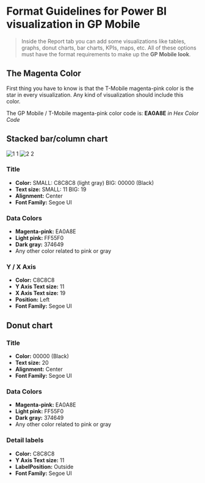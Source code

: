 # Format Guidelines for Power BI visualization in GP Mobile

> Inside the Report tab you can add some visualizations like tables, graphs, donut charts, bar charts, KPIs, maps, etc. All of these options must have the format requirements to make up the **GP Mobile look**. 

## The Magenta Color

First thing you have to know is that the T-Mobile magenta-pink color is the star in every visualization. Any kind of visualization should include this color.

The GP Mobile / T-Mobile magenta-pink color code is: **EA0A8E** _in Hex Color Code_

## Stacked bar/column chart

![1 1](https://user-images.githubusercontent.com/47669890/58278811-708bfc00-7d62-11e9-9aa7-607b0bc89da9.png)
![2 2](https://user-images.githubusercontent.com/47669890/58278814-7255bf80-7d62-11e9-9c04-309a4b47faa6.png)

### Title
* **Color:** SMALL: C8C8C8 (light gray) BIG: 00000 (Black)
* **Text size:** SMALL: 11  BIG: 19
* **Alignment:** Center
* **Font Family:** Segoe UI

### Data Colors
* **Magenta-pink:** EA0A8E
* **Light pink:** FF55F0
* **Dark gray:** 374649
* Any other color related to pink or gray

### Y / X Axis
* **Color:** C8C8C8 
* **Y Axis Text size:** 11
* **X Axis Text size:** 19
* **Position:** Left
* **Font Family:** Segoe UI

## Donut chart

### Title
* **Color:** 00000 (Black)
* **Text size:** 20
* **Alignment:** Center
* **Font Family:** Segoe UI

### Data Colors
* **Magenta-pink:** EA0A8E
* **Light pink:** FF55F0
* **Dark gray:** 374649
* Any other color related to pink or gray

### Detail labels
* **Color:** C8C8C8 
* **Y Axis Text size:** 11
* **LabelPosition:** Outside
* **Font Family:** Segoe UI

